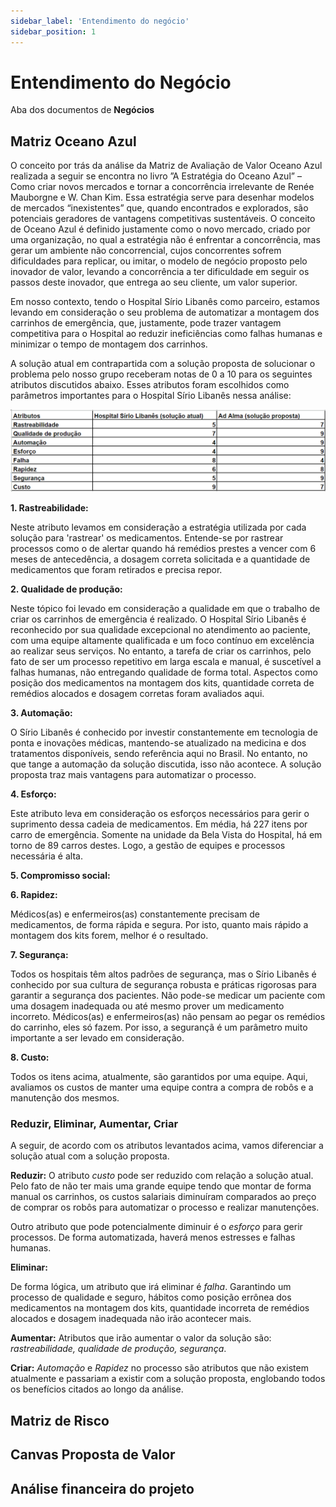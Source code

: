 ```yaml
---
sidebar_label: 'Entendimento do negócio'
sidebar_position: 1
---
```


# Entendimento do Negócio

Aba dos documentos de **Negócios**
<!-- Escreva embaixo de cada título com '##' -->

## Matriz Oceano Azul

O conceito por trás da análise da Matriz de Avaliação de Valor Oceano Azul realizada a seguir se encontra no livro ”A Estratégia do Oceano Azul” – Como criar novos mercados e tornar a concorrência irrelevante de Renée Mauborgne e W. Chan Kim. Essa estratégia serve para desenhar modelos de mercados “inexistentes” que, quando encontrados e explorados, são potenciais geradores de vantagens competitivas sustentáveis. O conceito de Oceano Azul é definido justamente como o novo mercado, criado por uma organização, no qual a estratégia não é enfrentar a concorrência, mas gerar um ambiente não concorrencial, cujos concorrentes sofrem dificuldades para replicar, ou imitar, o modelo de negócio proposto pelo inovador de valor, levando a concorrência a ter dificuldade em seguir os passos deste inovador, que entrega ao seu cliente, um valor superior. 

Em nosso contexto, tendo o Hospital Sírio Libanês como parceiro, estamos levando em consideração o seu problema de automatizar a montagem dos carrinhos de emergência, que, justamente, pode trazer vantagem competitiva para o Hospital ao reduzir ineficiências como falhas humanas e minimizar o tempo de montagem dos carrinhos. 

A solução atual em contrapartida com a solução proposta de solucionar o problema pelo nosso grupo receberam notas de 0 a 10 para os seguintes atributos discutidos abaixo. Esses atributos foram escolhidos como parâmetros importantes para o Hospital Sírio Libanês nessa análise: 

![Tabela Oceano Azul](../../static/img/tabela_oceano_azul.png)

**1. Rastreabilidade:**

Neste atributo levamos em consideração a estratégia utilizada por cada solução para 'rastrear' os medicamentos. Entende-se por rastrear processos como o de alertar quando há remédios prestes a vencer com 6 meses de antecedência, a dosagem correta solicitada e a quantidade de medicamentos que foram retirados e precisa repor. 

**2. Qualidade de produção:**

Neste tópico foi levado em consideração a qualidade em que o trabalho de criar os carrinhos de emergência é realizado. O Hospital Sírio Libanês é reconhecido por sua qualidade excepcional no atendimento ao paciente, com uma equipe altamente qualificada e um foco contínuo em excelência ao realizar seus serviços. No entanto, a tarefa de criar os carrinhos, pelo fato de ser um processo repetitivo em larga escala e manual, é suscetível a falhas humanas, não entregando qualidade de forma total. Aspectos como posição dos medicamentos na montagem dos kits, quantidade correta de remédios alocados e dosagem corretas foram avaliados aqui. 

**3. Automação:**

O Sírio Libanês é conhecido por investir constantemente em tecnologia de ponta e inovações médicas, mantendo-se atualizado na medicina e dos tratamentos disponíveis, sendo referência aqui no Brasil. No entanto, no que tange a automação da solução discutida, isso não acontece. A solução proposta traz mais vantagens para automatizar o processo. 

**4. Esforço:**

Este atributo leva em consideração os esforços necessários para gerir o suprimento dessa cadeia de medicamentos. Em média, há 227 itens por carro de emergência. Somente na unidade da Bela Vista do Hospital, há em torno de 89 carros destes. Logo, a gestão de equipes e processos necessária é alta. 

**5. Compromisso social:**


**6. Rapidez:**

Médicos(as) e enfermeiros(as) constantemente precisam de medicamentos, de forma rápida e segura. Por isto, quanto mais rápido a montagem dos kits forem, melhor é o resultado. 

**7. Segurança:**

Todos os hospitais têm altos padrões de segurança, mas o Sírio Libanês é conhecido por sua cultura de segurança robusta e práticas rigorosas para garantir a segurança dos pacientes. Não pode-se medicar um paciente com uma dosagem inadequada ou até mesmo prover um medicamento incorreto. Médicos(as) e enfermeiros(as) não pensam ao pegar os remédios do carrinho, eles só fazem. Por isso, a segurançã é um parâmetro muito importante a ser levado em consideração. 

**8. Custo:**

Todos os itens acima, atualmente, são garantidos por uma equipe. Aqui, avaliamos os custos de manter uma equipe contra a compra de robôs e a manutenção dos mesmos. 

### Reduzir, Eliminar, Aumentar, Criar
A seguir, de acordo com os atributos levantados acima, vamos diferenciar a solução atual com a solução proposta. 

**Reduzir:**
O atributo *custo* pode ser reduzido com relação a solução atual. Pelo fato de não ter mais uma grande equipe tendo que montar de forma manual os carrinhos, os custos salariais diminuíram comparados ao preço de comprar os robôs para automatizar o processo e realizar manutenções. 

Outro atributo que pode potencialmente diminuir é o *esforço* para gerir processos. De forma automatizada, haverá menos estresses e falhas humanas. 

**Eliminar:**

De forma lógica, um atributo que irá eliminar é *falha*. Garantindo um processo de qualidade e seguro, hábitos como posição errônea dos medicamentos na montagem dos kits, quantidade incorreta de remédios alocados e dosagem inadequada não irão acontecer mais.  

**Aumentar:**
Atributos que irão aumentar o valor da solução são: *rastreabilidade, qualidade de produção, segurança*. 

**Criar:** 
*Automação* e *Rapidez* no processo são atributos que não existem atualmente e passariam a existir com a solução proposta, englobando todos os benefícios citados ao longo da análise. 



## Matriz de Risco
## Canvas Proposta de Valor
## Análise financeira do projeto

